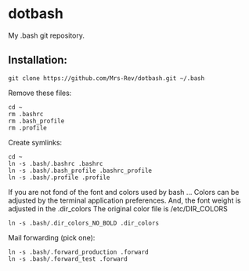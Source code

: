 dotbash
=======
My .bash git repository.

Installation:
-------------
	git clone https://github.com/Mrs-Rev/dotbash.git ~/.bash

Remove these files:

	cd ~
	rm .bashrc
	rm .bash_profile
	rm .profile

Create symlinks:

	cd ~
	ln -s .bash/.bashrc .bashrc 
	ln -s .bash/.bash_profile .bashrc_profile
	ln -s .bash/.profile .profile

If you are not fond of the font and colors used by bash ...
Colors can be adjusted by the terminal application preferences.
And, the font weight is adjusted in the .dir_colors
The original color file is /etc/DIR_COLORS

	ln -s .bash/.dir_colors_NO_BOLD .dir_colors

Mail forwarding (pick one):

	ln -s .bash/.forward_production .forward
	ln -s .bash/.forward_test .forward

